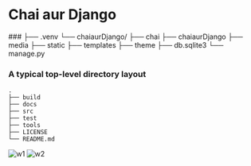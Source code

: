 <h1>Chai aur Django</h1>
###
├── .venv
└── chaiaurDjango/
    ├── chai
    ├── chaiaurDjango
    ├── media
    ├── static
    ├── templates
    ├── theme
    ├── db.sqlite3
    └── manage.py

### A typical top-level directory layout

    .
    ├── build                  
    ├── docs                    
    ├── src                    
    ├── test                   
    ├── tools                
    ├── LICENSE
    └── README.md

    
![w1](https://github.com/Abdullah00110/Chaiaurdjango/assets/148894144/cbcf16f3-1016-4ef5-8811-70ff22e7177d)
![w2](https://github.com/Abdullah00110/Chaiaurdjango/assets/148894144/5673ca78-7217-48ef-964e-e27793e6c8de)

